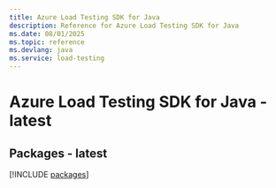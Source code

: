```yaml
---
title: Azure Load Testing SDK for Java
description: Reference for Azure Load Testing SDK for Java
ms.date: 08/01/2025
ms.topic: reference
ms.devlang: java
ms.service: load-testing
---
```

# Azure Load Testing SDK for Java - latest
## Packages - latest
[!INCLUDE [packages](load-testing-index.md)]